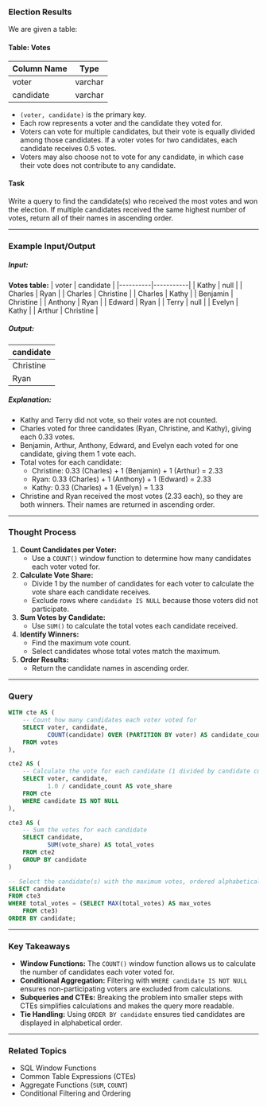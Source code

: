### Election Results
We are given a table:

#### Table: Votes
| Column Name | Type    |
|-------------|---------|
| voter       | varchar |
| candidate   | varchar |

- `(voter, candidate)` is the primary key.
- Each row represents a voter and the candidate they voted for.
- Voters can vote for multiple candidates, but their vote is equally divided among those candidates. If a voter votes for two candidates, each candidate receives 0.5 votes.
- Voters may also choose not to vote for any candidate, in which case their vote does not contribute to any candidate.

#### Task
Write a query to find the candidate(s) who received the most votes and won the election. If multiple candidates received the same highest number of votes, return all of their names in ascending order.

---

### Example Input/Output

##### Input:
**Votes table:**
| voter    | candidate |
|----------|-----------|
| Kathy    | null      |
| Charles  | Ryan      |
| Charles  | Christine |
| Charles  | Kathy     |
| Benjamin | Christine |
| Anthony  | Ryan      |
| Edward   | Ryan      |
| Terry    | null      |
| Evelyn   | Kathy     |
| Arthur   | Christine |

##### Output:
| candidate |
|-----------|
| Christine |
| Ryan      |

##### Explanation:
- Kathy and Terry did not vote, so their votes are not counted.
- Charles voted for three candidates (Ryan, Christine, and Kathy), giving each 0.33 votes.
- Benjamin, Arthur, Anthony, Edward, and Evelyn each voted for one candidate, giving them 1 vote each.
- Total votes for each candidate:
  - Christine: 0.33 (Charles) + 1 (Benjamin) + 1 (Arthur) = 2.33
  - Ryan: 0.33 (Charles) + 1 (Anthony) + 1 (Edward) = 2.33
  - Kathy: 0.33 (Charles) + 1 (Evelyn) = 1.33
- Christine and Ryan received the most votes (2.33 each), so they are both winners. Their names are returned in ascending order.

---

### Thought Process
1. **Count Candidates per Voter:**
   - Use a `COUNT()` window function to determine how many candidates each voter voted for.
2. **Calculate Vote Share:**
   - Divide 1 by the number of candidates for each voter to calculate the vote share each candidate receives.
   - Exclude rows where `candidate IS NULL` because those voters did not participate.
3. **Sum Votes by Candidate:**
   - Use `SUM()` to calculate the total votes each candidate received.
4. **Identify Winners:**
   - Find the maximum vote count.
   - Select candidates whose total votes match the maximum.
5. **Order Results:**
   - Return the candidate names in ascending order.

---

### Query
```sql
WITH cte AS (
    -- Count how many candidates each voter voted for
    SELECT voter, candidate, 
           COUNT(candidate) OVER (PARTITION BY voter) AS candidate_count
    FROM votes
),

cte2 AS (
    -- Calculate the vote for each candidate (1 divided by candidate count)
    SELECT voter, candidate, 
           1.0 / candidate_count AS vote_share
    FROM cte
    WHERE candidate IS NOT NULL
),

cte3 AS (
    -- Sum the votes for each candidate
    SELECT candidate, 
           SUM(vote_share) AS total_votes
    FROM cte2
    GROUP BY candidate
)

-- Select the candidate(s) with the maximum votes, ordered alphabetically
SELECT candidate
FROM cte3
WHERE total_votes = (SELECT MAX(total_votes) AS max_votes
    FROM cte3)
ORDER BY candidate;
```

---

### Key Takeaways
- **Window Functions:** The `COUNT()` window function allows us to calculate the number of candidates each voter voted for.
- **Conditional Aggregation:** Filtering with `WHERE candidate IS NOT NULL` ensures non-participating voters are excluded from calculations.
- **Subqueries and CTEs:** Breaking the problem into smaller steps with CTEs simplifies calculations and makes the query more readable.
- **Tie Handling:** Using `ORDER BY candidate` ensures tied candidates are displayed in alphabetical order.

---

### Related Topics
- SQL Window Functions
- Common Table Expressions (CTEs)
- Aggregate Functions (`SUM`, `COUNT`)
- Conditional Filtering and Ordering

